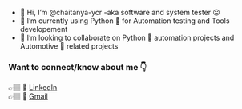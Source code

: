 - 👋 Hi, I’m @chaitanya-ycr -aka software and system tester 😛
- 🌱 I’m currently using Python 🐍 for Automation testing and Tools developement
- 💞️ I’m looking to collaborate on Python 🐍 automation projects and Automotive 🚗 related projects

### Want to connect/know about me 👇
👉🏽 📑 [LinkedIn](https://www.linkedin.com/in/chaitanya-ycr/) <br>
👉🏽 📧 [Gmail](chaitu.ycr@gmail.com)

<!---
chaitanya-ycr/chaitanya-ycr is a ✨ special ✨ repository because its `README.md` (this file) appears on your GitHub profile.
You can click the Preview link to take a look at your changes.
--->
